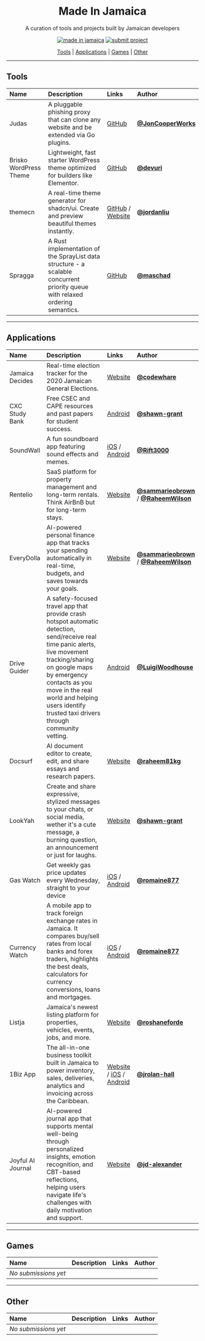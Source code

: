 <h1 align="center">
    Made In Jamaica
</h1>

<p align="center">A curation of tools and projects built by Jamaican developers</p>

<div align="center">

[![made in jamaica](https://img.shields.io/badge/MADE%20IN-JAMAICA-green?style=for-the-badge)](https://github.com/jordanliu/made-in-jamaica/) [![submit project](https://img.shields.io/badge/SUBMIT-PROJECT-gold?style=for-the-badge)](https://github.com/jordanliu/made-in-jamaica/blob/main/CONTRIBUTING.md)

</div>

<p align="center">
  <a href="#tools">Tools</a> |  <a href="#applications">Applications</a> | <a href="#games">Games</a> | <a href="#other">Other</a>
</p>

---

## Tools

| Name                   | Description                                                                                                                   | Links                                                                           | Author                                                   |
| :--------------------- | :---------------------------------------------------------------------------------------------------------------------------- | :------------------------------------------------------------------------------ | :------------------------------------------------------- |
| Judas                  | A pluggable phishing proxy that can clone any website and be extended via Go plugins.                                         | [GitHub](https://github.com/JonCooperWorks/judas)                               | **[@JonCooperWorks](https://github.com/JonCooperWorks)** |
| Brisko WordPress Theme | Lightweight, fast starter WordPress theme optimized for builders like Elementor.                                              | [GitHub](https://github.com/devuri/brisko)                                      | **[@devuri](https://github.com/devuri)**                 |
| themecn                | A real-time theme generator for shadcn/ui. Create and preview beautiful themes instantly.                                     | [GitHub](https://github.com/jordanliu/themecn) / [Website](https://themecn.dev) | **[@jordanliu](https://github.com/jordanliu)**           |
| Spragga                | A Rust implementation of the SprayList data structure - a scalable concurrent priority queue with relaxed ordering semantics. | [GitHub](https://github.com/maschad/spragga)                                    | **[@maschad](https://github.com/maschad)**               |

---

## Applications

| Name            | Description                                                         | Links                                                                                                                                                        | Author                                             |
| :-------------- | :------------------------------------------------------------------ | :----------------------------------------------------------------------------------------------------------------------------------------------------------- | :------------------------------------------------- |
| Jamaica Decides | Real-time election tracker for the 2020 Jamaican General Elections. | [Website](https://jamaicadecides.com)                                                                                                                        | **[@codewhare](https://codewhare.com)**            |
| CXC Study Bank  | Free CSEC and CAPE resources and past papers for student success.   | [Android](https://play.google.com/store/apps/details?id=com.cxcstudybank.android)                                                                            | **[@shawn-grant](https://github.com/shawn-grant)** |
| SoundWall       | A fun soundboard app featuring sound effects and memes.             | [iOS](https://apps.apple.com/pk/app/soundwall-sound-effects/id1539545577) / [Android](https://play.google.com/store/apps/details?id=com.dreamwall.soundwall) | **[@Rift3000](https://github.com/Rift3000)**       |
| Rentelio | SaaS platform for property management and long-term rentals. Think AirBnB but for long-term stays. | [Website](https://rentelio.io) | **[@sammarieobrown](https://github.com/sammarieobrown)** / **[@RaheemWilson](https://github.com/RaheemWilson)** |
| EveryDolla  | AI-powered personal finance app that tracks your spending automatically in real-time, budgets, and saves towards your goals. | [Website](https://everydolla.tech) | **[@sammarieobrown](https://github.com/sammarieobrown)** / **[@RaheemWilson](https://github.com/RaheemWilson)** |
| Drive Guider  | A safety-focused travel app that provide crash hotspot automatic detection, send/receive real time panic alerts, live movement tracking/sharing on google maps by emergency contacts as you move in the real world and helping users identify trusted taxi drivers through community vetting. | [Android](https://play.google.com/store/apps/details?id=com.drive.guider) | **[@LuigiWoodhouse](https://github.com/LuigiWoodhouse)**
| Docsurf | AI document editor to create, edit, and share essays and research papers.   | [Website](https://docsurf.ai)                                         | **[@raheem81kg](https://github.com/raheem81kg)**     |
| LookYah | Create and share expressive, stylized messages to your chats, or social media, wether it's a cute message, a burning question, an announcement or just for laughs. | [Website](https://lookyah.web.app) | **[@shawn-grant](https://github.com/shawn-grant)** |
| Gas Watch | Get weekly gas price updates every Wednesday, straight to your device | [iOS](https://apps.apple.com/us/app/gas-watch/id6503622667) / [Android](https://play.google.com/store/apps/details?id=dev.romaine.gas_watch)| **[@romaine877](https://github.com/romaine877)** |
| Currency Watch | A mobile app  to track foreign exchange rates in Jamaica. It compares buy/sell rates from local banks and forex traders, highlights the best deals, calculators for currency conversions, loans and mortgages. | [iOS](https://apps.apple.com/us/app/currency-watch-forex-rates/id6744514824) / [Android](https://play.google.com/store/apps/details?id=dev.romaine.currencywatch) | **[@romaine877](https://github.com/romaine877)** |
| Listja | Jamaica's newest listing platform for properties, vehicles, events, jobs, and more. | [Website](https://listja.com/) | **[@roshaneforde](https://github.com/roshaneforde)** |
| 1Biz App | The all-in-one business toolkit built in Jamaica to power inventory, sales, deliveries, analytics and invoicing across the Caribbean. | [Website](https://1biz.app/) / [iOS](https://apps.apple.com/us/app/1biz-app/id6748782112) / [Android](https://play.google.com/store/apps/details?id=com.goshowfa.businessapp) | **[@jrolan-hall](https://github.com/jrolan-hall)** |
| Joyful AI Journal | AI-powered journal app that supports mental well-being through personalized insights, emotion recognition, and CBT-based reflections, helping users navigate life's challenges with daily motivation and support. | [Website](https://www.getjoyfulapp.com/) | **[@jd-alexander](https://github.com/jd-alexander)** |



---

## Games

| Name                 | Description | Links | Author |
| :------------------- | :---------- | :---- | :----- |
| _No submissions yet_ |             |       |        |

---

## Other

| Name                 | Description | Links | Author |
| :------------------- | :---------- | :---- | :----- |
| _No submissions yet_ |             |       |        |
